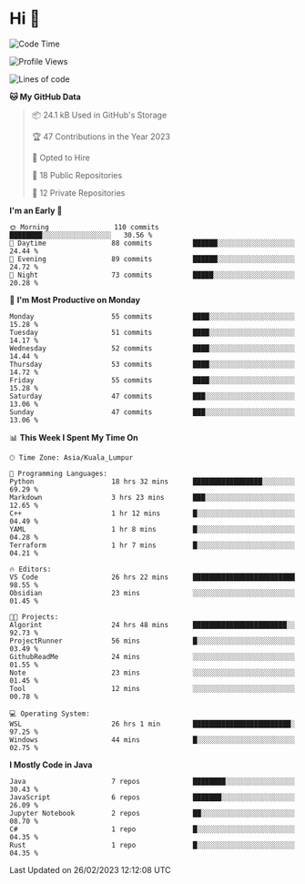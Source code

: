 <h1>Hi 👋</h1>

<!--START_SECTION:waka-->
![Code Time](http://img.shields.io/badge/Code%20Time-23%20hrs%203%20mins-blue)

![Profile Views](http://img.shields.io/badge/Profile%20Views-140-blue)

![Lines of code](https://img.shields.io/badge/From%20Hello%20World%20I%27ve%20Written-519.4%20thousand%20lines%20of%20code-blue)

**🐱 My GitHub Data** 

> 📦 24.1 kB Used in GitHub's Storage 
 > 
> 🏆 47 Contributions in the Year 2023
 > 
> 💼 Opted to Hire
 > 
> 📜 18 Public Repositories 
 > 
> 🔑 12 Private Repositories 
 > 
**I'm an Early 🐤** 

```text
🌞 Morning                110 commits         ████████░░░░░░░░░░░░░░░░░   30.56 % 
🌆 Daytime                88 commits          ██████░░░░░░░░░░░░░░░░░░░   24.44 % 
🌃 Evening                89 commits          ██████░░░░░░░░░░░░░░░░░░░   24.72 % 
🌙 Night                  73 commits          █████░░░░░░░░░░░░░░░░░░░░   20.28 % 
```
📅 **I'm Most Productive on Monday** 

```text
Monday                   55 commits          ████░░░░░░░░░░░░░░░░░░░░░   15.28 % 
Tuesday                  51 commits          ████░░░░░░░░░░░░░░░░░░░░░   14.17 % 
Wednesday                52 commits          ████░░░░░░░░░░░░░░░░░░░░░   14.44 % 
Thursday                 53 commits          ████░░░░░░░░░░░░░░░░░░░░░   14.72 % 
Friday                   55 commits          ████░░░░░░░░░░░░░░░░░░░░░   15.28 % 
Saturday                 47 commits          ███░░░░░░░░░░░░░░░░░░░░░░   13.06 % 
Sunday                   47 commits          ███░░░░░░░░░░░░░░░░░░░░░░   13.06 % 
```


📊 **This Week I Spent My Time On** 

```text
🕑︎ Time Zone: Asia/Kuala_Lumpur

💬 Programming Languages: 
Python                   18 hrs 32 mins      █████████████████░░░░░░░░   69.29 % 
Markdown                 3 hrs 23 mins       ███░░░░░░░░░░░░░░░░░░░░░░   12.65 % 
C++                      1 hr 12 mins        █░░░░░░░░░░░░░░░░░░░░░░░░   04.49 % 
YAML                     1 hr 8 mins         █░░░░░░░░░░░░░░░░░░░░░░░░   04.28 % 
Terraform                1 hr 7 mins         █░░░░░░░░░░░░░░░░░░░░░░░░   04.21 % 

🔥 Editors: 
VS Code                  26 hrs 22 mins      █████████████████████████   98.55 % 
Obsidian                 23 mins             ░░░░░░░░░░░░░░░░░░░░░░░░░   01.45 % 

🐱‍💻 Projects: 
Algorint                 24 hrs 48 mins      ███████████████████████░░   92.73 % 
ProjectRunner            56 mins             █░░░░░░░░░░░░░░░░░░░░░░░░   03.49 % 
GithubReadMe             24 mins             ░░░░░░░░░░░░░░░░░░░░░░░░░   01.55 % 
Note                     23 mins             ░░░░░░░░░░░░░░░░░░░░░░░░░   01.45 % 
Tool                     12 mins             ░░░░░░░░░░░░░░░░░░░░░░░░░   00.78 % 

💻 Operating System: 
WSL                      26 hrs 1 min        ████████████████████████░   97.25 % 
Windows                  44 mins             █░░░░░░░░░░░░░░░░░░░░░░░░   02.75 % 
```

**I Mostly Code in Java** 

```text
Java                     7 repos             ████████░░░░░░░░░░░░░░░░░   30.43 % 
JavaScript               6 repos             ███████░░░░░░░░░░░░░░░░░░   26.09 % 
Jupyter Notebook         2 repos             ██░░░░░░░░░░░░░░░░░░░░░░░   08.70 % 
C#                       1 repo              █░░░░░░░░░░░░░░░░░░░░░░░░   04.35 % 
Rust                     1 repo              █░░░░░░░░░░░░░░░░░░░░░░░░   04.35 % 
```




 Last Updated on 26/02/2023 12:12:08 UTC
<!--END_SECTION:waka-->
